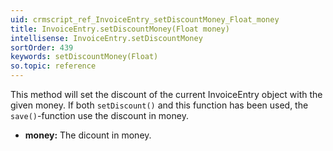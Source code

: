 ```yaml
---
uid: crmscript_ref_InvoiceEntry_setDiscountMoney_Float_money
title: InvoiceEntry.setDiscountMoney(Float money)
intellisense: InvoiceEntry.setDiscountMoney
sortOrder: 439
keywords: setDiscountMoney(Float)
so.topic: reference
---
```



This method will set the discount of the current InvoiceEntry object with the given
money.
If both `setDiscount()` and this function has been used, the `save()`-function use the discount in money.



* **money:** The dicount in money.


